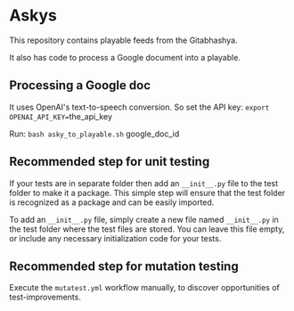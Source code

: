 # Askys

This repository contains playable feeds from the Gitabhashya.

It also has code to process a Google document into a playable.

## Processing a Google doc

It uses OpenAI's text-to-speech conversion. So set the API key: `export OPENAI_API_KEY=`the_api_key

Run: `bash asky_to_playable.sh` google_doc_id

## Recommended step for unit testing

If your tests are in separate folder then add an  `__init__.py` file to the test folder to make it a package. This simple step will ensure that the test folder is recognized as a package and can be easily imported.

To add an `__init__.py` file, simply create a new file named `__init__.py` in the test folder where the test files are stored. You can leave this file empty, or include any necessary initialization code for your tests.

## Recommended step for mutation testing 

Execute the `mutatest.yml` workflow manually, to discover opportunities of test-improvements.
